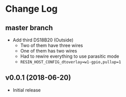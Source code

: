# Change Log

## master branch

* Add third DS18B20 (Outside)
    * Two of them have three wires
    * One of them has two wires
    * Had to rewire everything to use parasitic mode
    * `RESIN_HOST_CONFIG_dtoverlay=w1-gpio,pullup=1`

## v0.0.1 (2018-06-20)

* Initial release
